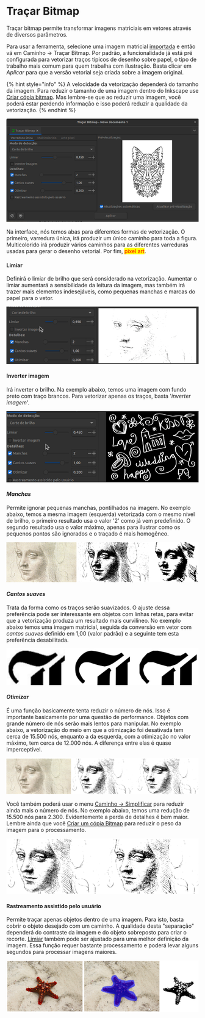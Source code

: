 # Traçar Bitmap

Traçar bitmap permite transformar imagens matriciais em vetores através de diversos parâmetros.

Para usar a ferramenta, selecione uma imagem matricial [importada](../../importar.md) e então vá em Caminho → Traçar Bitmap. Por padrão, a funcionalidade já está pré configurada para vetorizar traços típicos de desenho sobre papel, o tipo de trabalho mais comum para quem trabalha com ilustração. Basta clicar em _Aplicar_ para que a versão vetorial seja criada sobre a imagem original.

{% hint style="info" %}
A velocidade da vetorização dependerá do tamanho da imagem. Para reduzir o tamanho de uma imagem dentro do Inkscape use [Criar cópia bitmap](../../menu-editar.md#criar-copia-bitmap). Mas lembre-se que ao reduzir uma imagem, você poderá estar perdendo informação e isso poderá reduzir a qualidade da vetorização.
{% endhint %}

!['Traçar bitmap' abre por padrão como um painel. Desacoplamos apenas para melhor visualização.](<../../.gitbook/assets/image (55).png>)

Na interface, nós temos abas para diferentes formas de vetorização. O primeiro, varredura única, irá produzir um único caminho para toda a figura. Multicolorido irá produzir vários caminhos para as diferentes varreduras usadas para gerar o desenho vetorial. Por fim, <mark style="color:red;">pixel art</mark>.

#### Limiar

Definirá o limiar de brilho que será considerado na vetorização. Aumentar o limiar aumentará a sensibilidade da leitura da imagem, mas também irá trazer mais elementos indesejáveis, como pequenas manchas e marcas do papel para o vetor.

![](<../../.gitbook/assets/Peek 12-07-2022 12-17.gif>)

#### Inverter imagem

Irá inverter o brilho. Na exemplo abaixo, temos uma imagem com fundo preto com traço brancos. Para vetorizar apenas os traços, basta '_inverter imagem_'.

![](<../../.gitbook/assets/Peek 12-07-2022 13-02.gif>)

#### _Manchas_

Permite ignorar pequenas manchas, pontilhados na imagem. No exemplo abaixo, temos a mesma imagem (esquerda) vetorizada com o mesmo nível de brilho, o primeiro resultado usa o valor '2' como já vem predefinido. O segundo resultado usa o valor máximo, apenas para ilustrar como os pequenos pontos são ignorados e o traçado é mais homogêneo.&#x20;

![](<../../.gitbook/assets/image (59).png>)

#### _Cantos suaves_

Trata da forma como os traços serão suavizados. O ajuste dessa preferência pode ser interessante em objetos com linhas retas, para evitar que a vetorização produza um resultado mais curvilíneo. No exemplo abaixo temos uma imagem matricial, seguida da conversão em vetor com _cantos suaves_ definido em 1,00 (valor padrão) e a seguinte tem esta preferência desabilitada.

![](<../../.gitbook/assets/image (54).png>)

#### _Otimizar_

É uma função basicamente tenta reduzir o número de nós. Isso é importante basicamente por uma questão de performance. Objetos com grande número de nós serão mais lentos para manipular. No exemplo abaixo, a vetorização do meio em que a otimização foi desativada tem cerca de 15.500 nós, enquanto a da esquerda, com a otimização no valor máximo, tem cerca de 12.000 nós. A diferença entre elas é quase imperceptível.&#x20;

![](<../../.gitbook/assets/image (56).png>)

Você também poderá usar o menu [Caminho → Simplificar](../#simplificar) para reduzir ainda mais o número de nós. No exemplo abaixo, temos uma redução de 15.500 nós para 2.300. Evidentemente a perda de detalhes é bem maior. Lembre ainda que você [Criar um cópia Bitmap](../../menu-editar.md#criar-copia-bitmap) para reduzir o peso da imagem para o processamento.

![](<../../.gitbook/assets/image (43).png>)

#### Rastreamento assistido pelo usuário

Permite traçar apenas objetos dentro de uma imagem. Para isto, basta cobrir o objeto desejado com um caminho. A qualidade desta "separação" dependerá do contraste da imagem e do objeto sobreposto para criar o recorte. [Limiar](./#limiar) também pode ser ajustado para uma melhor definição da imagem. Essa função requer bastante processamento e poderá levar alguns segundos para processar imagens maiores.

![](<../../.gitbook/assets/image (46).png>)







